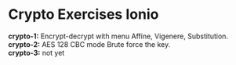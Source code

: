 # Crypto Exercises Ionio

<b>crypto-1:</b> Encrypt-decrypt with menu Affine, Vigenere, Substitution. \
<b>crypto-2:</b> AES 128 CBC mode Brute force the key. \
<b>crypto-3:</b> not yet
